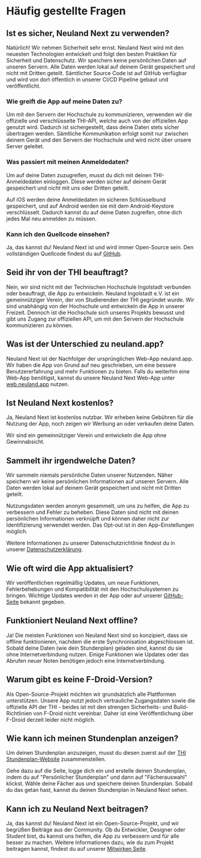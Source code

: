 # Häufig gestellte Fragen

## Ist es sicher, Neuland Next zu verwenden?

Natürlich! Wir nehmen Sicherheit sehr ernst.
Neuland Next wird mit den neuesten Technologien entwickelt und folgt den besten Praktiken für Sicherheit und Datenschutz.
Wir speichern keine persönlichen Daten auf unseren Servern. Alle Daten werden lokal auf deinem Gerät gespeichert und nicht mit Dritten geteilt.
Sämtlicher Source Code ist auf GitHub verfügbar und wird von dort öffentlich in unserer CI/CD Pipeline gebaut und veröffentlicht.

### Wie greift die App auf meine Daten zu?

Um mit den Servern der Hochschule zu kommunizieren, verwenden wir die offizielle und verschlüsselte THI-API, welche auch von der offiziellen App genutzt wird.
Dadurch ist sichergestellt, dass deine Daten stets sicher übertragen werden.
Sämtliche Kommunikation erfolgt somit nur zwischen deinem Gerät und den Servern der Hochschule und wird nicht über unsere Server geleitet.

### Was passiert mit meinen Anmeldedaten?

Um auf deine Daten zuzugreifen, musst du dich mit deinen THI-Anmeldedaten einloggen. Diese werden sicher auf deinem Gerät gespeichert und nicht mit uns oder Dritten geteilt.

Auf iOS werden deine Anmeldedaten im sicheren Schlüsselbund gespeichert, und auf Android werden sie mit dem Android-Keystore verschlüsselt.
Dadurch kannst du auf deine Daten zugreifen, ohne dich jedes Mal neu anmelden zu müssen.

### Kann ich den Quellcode einsehen?

Ja, das kannst du! Neuland Next ist und wird immer Open-Source sein. Den vollständigen Quellcode findest du auf [GitHub](https://github.com/neuland-ingolstadt/neuland.app-native).

## Seid ihr von der THI beauftragt?

Nein, wir sind nicht mit der Technischen Hochschule Ingolstadt verbunden oder beauftragt, die App zu entwickeln.
Neuland Ingolstadt e.V. ist ein gemeinnütziger Verein, der von Studierenden der THI gegründet wurde.
Wir sind unabhängig von der Hochschule und entwickeln die App in unserer Freizeit.
Dennoch ist die Hochschule sich unseres Projekts bewusst und gibt uns Zugang zur offiziellen API, um mit den Servern der Hochschule kommunizieren zu können.

## Was ist der Unterschied zu neuland.app?

Neuland Next ist der Nachfolger der ursprünglichen Web-App neuland.app.
Wir haben die App von Grund auf neu geschrieben, um eine bessere Benutzererfahrung und mehr Funktionen zu bieten.
Falls du weiterhin eine Web-App benötigst, kannst du unsere Neuland Next Web-App unter [web.neuland.app](https://web.neuland.app) nutzen.

## Ist Neuland Next kostenlos?

Ja, Neuland Next ist kostenlos nutzbar. Wir erheben keine Gebühren für die Nutzung der App, noch zeigen wir Werbung an oder verkaufen deine Daten.

Wir sind ein gemeinnütziger Verein und entwickeln die App ohne Gewinnabsicht.

## Sammelt ihr irgendwelche Daten?

Wir sammeln niemals persönliche Daten unserer Nutzenden. Näher speichern wir keine persönlichen Informationen auf unseren Servern.
Alle Daten werden lokal auf deinem Gerät gespeichert und nicht mit Dritten geteilt.

Nutzungsdaten werden anonym gesammelt, um uns zu helfen, die App zu verbessern und Fehler zu beheben.
Diese Daten sind nicht mit deinen persönlichen Informationen verknüpft und können daher nicht zur Identifizierung verwendet werden.
Das Opt-out ist in den App-Einstellungen möglich.

Weitere Informationen zu unserer Datenschutzrichtlinie findest du in unserer [Datenschutzerklärung](/legal/privacy.md).

## Wie oft wird die App aktualisiert?

Wir veröffentlichen regelmäßig Updates, um neue Funktionen, Fehlerbehebungen und Kompatibilität mit den Hochschulsystemen zu bringen.
Wichtige Updates werden in der App oder auf unserer [GitHub-Seite](https://github.com/neuland-ingolstadt/neuland.app-native) bekannt gegeben.

## Funktioniert Neuland Next offline?

Ja! Die meisten Funktionen von Neuland Next sind so konzipiert, dass sie offline funktionieren, nachdem die erste Synchronisation abgeschlossen ist. Sobald deine Daten (wie dein Stundenplan) geladen sind, kannst du sie ohne Internetverbindung nutzen. Einige Funktionen wie Updates oder das Abrufen neuer Noten benötigen jedoch eine Internetverbindung.

## Warum gibt es keine F-Droid-Version?

Als Open-Source-Projekt möchten wir grundsätzlich alle Plattformen unterstützen. Unsere App nutzt jedoch vertrauliche Zugangsdaten sowie die offizielle API der THI - beides ist mit den strengen Sicherheits- und Build-Richtlinien von F-Droid nicht vereinbar. Daher ist eine Veröffentlichung über F-Droid derzeit leider nicht möglich.

## Wie kann ich meinen Stundenplan anzeigen?

Um deinen Stundenplan anzuzeigen, musst du diesen zuerst auf der [THI Stundenplan-Website](https://hiplan.thi.de) zusammenstellen.

Gehe dazu auf die Seite, logge dich ein und erstelle deinen Stundenplan, indem du auf "Persönlicher Stundenplan" und dann auf "Fächerauswahl" klickst. Wähle deine Fächer aus und speichere deinen Stundenplan. Sobald du das getan hast, kannst du deinen Stundenplan in Neuland Next sehen.

## Kann ich zu Neuland Next beitragen?

Ja, das kannst du! Neuland Next ist ein Open-Source-Projekt, und wir begrüßen Beiträge aus der Community. Ob du Entwickler, Designer oder Student bist, du kannst uns helfen, die App zu verbessern und für alle besser zu machen.
Weitere Informationen dazu, wie du zum Projekt beitragen kannst, findest du auf unserer [Mitwirken Seite](/app/contribute).
